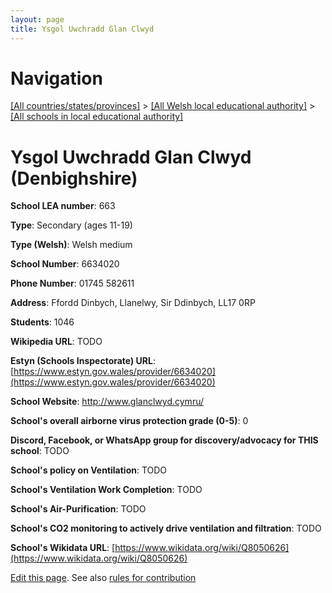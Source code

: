 ```yaml
---
layout: page
title: Ysgol Uwchradd Glan Clwyd
---
```

# Navigation

[[All countries/states/provinces]](../../..) > [[All Welsh local educational authority]](../..) > [[All schools in local educational authority]](..)

# Ysgol Uwchradd Glan Clwyd (Denbighshire)

**School LEA number**: 663

**Type**: Secondary (ages 11-19)

**Type (Welsh)**: Welsh medium

**School Number**: 6634020

**Phone Number**: 01745 582611

**Address**: Ffordd Dinbych, Llanelwy, Sir Ddinbych, LL17 0RP

**Students**: 1046

**Wikipedia URL**: TODO

**Estyn (Schools Inspectorate) URL**: [https://www.estyn.gov.wales/provider/6634020](https://www.estyn.gov.wales/provider/6634020)

**School Website**: http://www.glanclwyd.cymru/

**School's overall airborne virus protection grade (0-5)**: 0

**Discord, Facebook, or WhatsApp group for discovery/advocacy for THIS school**: TODO

**School's policy on Ventilation**: TODO

**School's Ventilation Work Completion**: TODO

**School's Air-Purification**: TODO

**School's CO2 monitoring to actively drive ventilation and filtration**: TODO

**School's Wikidata URL**: [https://www.wikidata.org/wiki/Q8050626](https://www.wikidata.org/wiki/Q8050626)




[Edit this page](https://github.com/VentilationProject/Wales/edit/prif/./Denbighshire/Ysgol_Uwchradd_Glan_Clwyd.md). See also [rules for contribution](../../../contribution-rules/)
